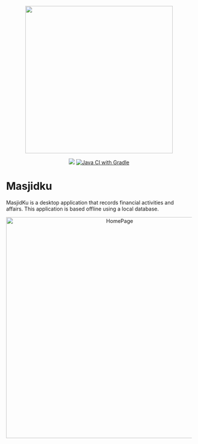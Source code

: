 <p align="center"><img src="https://user-images.githubusercontent.com/21165698/116789775-c6cf5100-aada-11eb-9a0f-29734f4369d7.png" width="400"></p>

<p align="center">
<a href="https://github.com/Andi-IM/Masjidku/actions/workflows/codeql-analysis.yml" alt="CodeQL"><img src="https://github.com/Andi-IM/Masjidku/actions/workflows/codeql-analysis.yml/badge.svg"></a>
<a href="https://github.com/Andi-IM/Masjidku/actions/workflows/cicd-test.yml"><img src="https://github.com/Andi-IM/Masjidku/actions/workflows/cicd-test.yml/badge.svg" alt="Java CI with Gradle"></a>
</p>

# Masjidku
MasjidKu is a desktop application that records financial activities and affairs. This application is based offline using a local database.

<p align="center">
  <img src="https://user-images.githubusercontent.com/21165698/117233235-e9e86080-ae4c-11eb-8cf2-767ec0604045.png" alt="HomePage" width="600">
</p>
